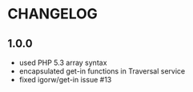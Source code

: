 # CHANGELOG

## 1.0.0

* used PHP 5.3 array syntax
* encapsulated get-in functions in Traversal service
* fixed igorw/get-in issue #13
